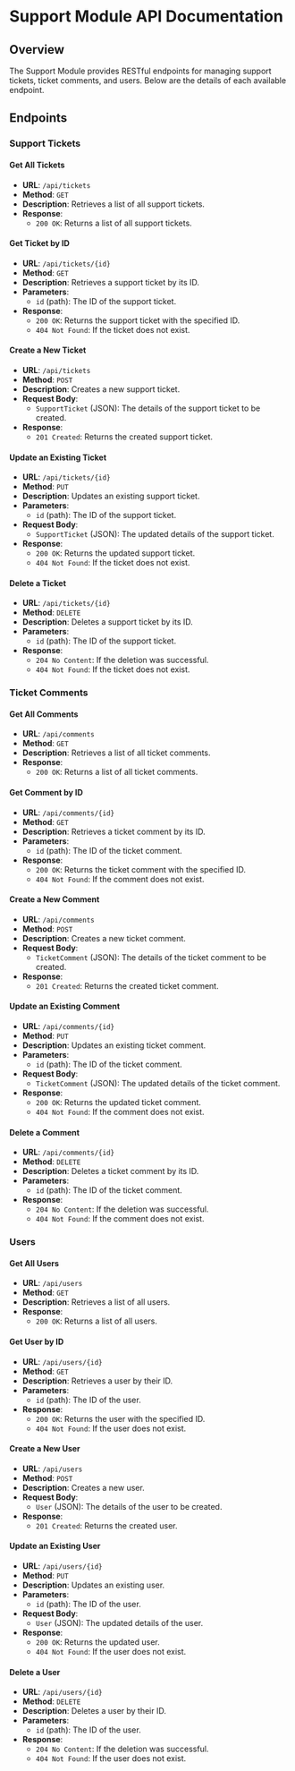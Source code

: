 # Support Module API Documentation

## Overview

The Support Module provides RESTful endpoints for managing support tickets, ticket comments, and users. Below are the details of each available endpoint.

## Endpoints

### Support Tickets

#### Get All Tickets
- **URL**: `/api/tickets`
- **Method**: `GET`
- **Description**: Retrieves a list of all support tickets.
- **Response**:
  - `200 OK`: Returns a list of all support tickets.

#### Get Ticket by ID
- **URL**: `/api/tickets/{id}`
- **Method**: `GET`
- **Description**: Retrieves a support ticket by its ID.
- **Parameters**:
  - `id` (path): The ID of the support ticket.
- **Response**:
  - `200 OK`: Returns the support ticket with the specified ID.
  - `404 Not Found`: If the ticket does not exist.

#### Create a New Ticket
- **URL**: `/api/tickets`
- **Method**: `POST`
- **Description**: Creates a new support ticket.
- **Request Body**:
  - `SupportTicket` (JSON): The details of the support ticket to be created.
- **Response**:
  - `201 Created`: Returns the created support ticket.

#### Update an Existing Ticket
- **URL**: `/api/tickets/{id}`
- **Method**: `PUT`
- **Description**: Updates an existing support ticket.
- **Parameters**:
  - `id` (path): The ID of the support ticket.
- **Request Body**:
  - `SupportTicket` (JSON): The updated details of the support ticket.
- **Response**:
  - `200 OK`: Returns the updated support ticket.
  - `404 Not Found`: If the ticket does not exist.

#### Delete a Ticket
- **URL**: `/api/tickets/{id}`
- **Method**: `DELETE`
- **Description**: Deletes a support ticket by its ID.
- **Parameters**:
  - `id` (path): The ID of the support ticket.
- **Response**:
  - `204 No Content`: If the deletion was successful.
  - `404 Not Found`: If the ticket does not exist.

### Ticket Comments

#### Get All Comments
- **URL**: `/api/comments`
- **Method**: `GET`
- **Description**: Retrieves a list of all ticket comments.
- **Response**:
  - `200 OK`: Returns a list of all ticket comments.

#### Get Comment by ID
- **URL**: `/api/comments/{id}`
- **Method**: `GET`
- **Description**: Retrieves a ticket comment by its ID.
- **Parameters**:
  - `id` (path): The ID of the ticket comment.
- **Response**:
  - `200 OK`: Returns the ticket comment with the specified ID.
  - `404 Not Found`: If the comment does not exist.

#### Create a New Comment
- **URL**: `/api/comments`
- **Method**: `POST`
- **Description**: Creates a new ticket comment.
- **Request Body**:
  - `TicketComment` (JSON): The details of the ticket comment to be created.
- **Response**:
  - `201 Created`: Returns the created ticket comment.

#### Update an Existing Comment
- **URL**: `/api/comments/{id}`
- **Method**: `PUT`
- **Description**: Updates an existing ticket comment.
- **Parameters**:
  - `id` (path): The ID of the ticket comment.
- **Request Body**:
  - `TicketComment` (JSON): The updated details of the ticket comment.
- **Response**:
  - `200 OK`: Returns the updated ticket comment.
  - `404 Not Found`: If the comment does not exist.

#### Delete a Comment
- **URL**: `/api/comments/{id}`
- **Method**: `DELETE`
- **Description**: Deletes a ticket comment by its ID.
- **Parameters**:
  - `id` (path): The ID of the ticket comment.
- **Response**:
  - `204 No Content`: If the deletion was successful.
  - `404 Not Found`: If the comment does not exist.

### Users

#### Get All Users
- **URL**: `/api/users`
- **Method**: `GET`
- **Description**: Retrieves a list of all users.
- **Response**:
  - `200 OK`: Returns a list of all users.

#### Get User by ID
- **URL**: `/api/users/{id}`
- **Method**: `GET`
- **Description**: Retrieves a user by their ID.
- **Parameters**:
  - `id` (path): The ID of the user.
- **Response**:
  - `200 OK`: Returns the user with the specified ID.
  - `404 Not Found`: If the user does not exist.

#### Create a New User
- **URL**: `/api/users`
- **Method**: `POST`
- **Description**: Creates a new user.
- **Request Body**:
  - `User` (JSON): The details of the user to be created.
- **Response**:
  - `201 Created`: Returns the created user.

#### Update an Existing User
- **URL**: `/api/users/{id}`
- **Method**: `PUT`
- **Description**: Updates an existing user.
- **Parameters**:
  - `id` (path): The ID of the user.
- **Request Body**:
  - `User` (JSON): The updated details of the user.
- **Response**:
  - `200 OK`: Returns the updated user.
  - `404 Not Found`: If the user does not exist.

#### Delete a User
- **URL**: `/api/users/{id}`
- **Method**: `DELETE`
- **Description**: Deletes a user by their ID.
- **Parameters**:
  - `id` (path): The ID of the user.
- **Response**:
  - `204 No Content`: If the deletion was successful.
  - `404 Not Found`: If the user does not exist.